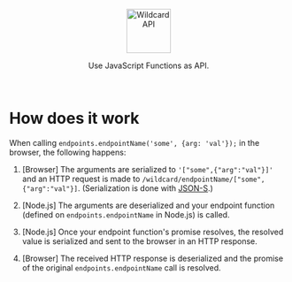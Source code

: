 <!---






    WARNING, READ THIS.
    This is a computed file. Do not edit.
    Edit `/docs/how-does-it-work.template.md` instead.












    WARNING, READ THIS.
    This is a computed file. Do not edit.
    Edit `/docs/how-does-it-work.template.md` instead.












    WARNING, READ THIS.
    This is a computed file. Do not edit.
    Edit `/docs/how-does-it-work.template.md` instead.












    WARNING, READ THIS.
    This is a computed file. Do not edit.
    Edit `/docs/how-does-it-work.template.md` instead.












    WARNING, READ THIS.
    This is a computed file. Do not edit.
    Edit `/docs/how-does-it-work.template.md` instead.






-->
<p align="center">
  <a href="/../../#readme">
    <img src="https://github.com/reframejs/wildcard-api/raw/master/docs/images/logo-with-text.svg?sanitize=true" height=80 alt="Wildcard API"/>
  </a>
</p>

<p align="center">Use JavaScript Functions as API.</p>
&nbsp;

# How does it work

When calling `endpoints.endpointName('some', {arg: 'val'});` in the browser, the following happens:

1. [Browser]
   The arguments are serialized to `'["some",{"arg":"val"}]'`
   and an HTTP request is made to `/wildcard/endpointName/["some",{"arg":"val"}]`.
   (Serialization is done with [JSON-S](https://github.com/brillout/json-s).)

2. [Node.js]
   The arguments are deserialized
   and your endpoint function (defined on `endpoints.endpointName` in Node.js) is called.

3. [Node.js]
   Once your endpoint function's promise resolves,
   the resolved value is serialized and sent to the browser in an HTTP response.

5. [Browser]
   The received HTTP response is deserialized and the promise of the original `endpoints.endpointName` call is resolved.

<!---






    WARNING, READ THIS.
    This is a computed file. Do not edit.
    Edit `/docs/how-does-it-work.template.md` instead.












    WARNING, READ THIS.
    This is a computed file. Do not edit.
    Edit `/docs/how-does-it-work.template.md` instead.












    WARNING, READ THIS.
    This is a computed file. Do not edit.
    Edit `/docs/how-does-it-work.template.md` instead.












    WARNING, READ THIS.
    This is a computed file. Do not edit.
    Edit `/docs/how-does-it-work.template.md` instead.












    WARNING, READ THIS.
    This is a computed file. Do not edit.
    Edit `/docs/how-does-it-work.template.md` instead.






-->
